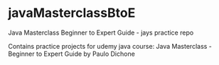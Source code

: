 # javaMasterclassBtoE
Java Masterclass Beginner to Expert Guide - jays practice repo

Contains practice projects for udemy java course: Java Masterclass - Beginner to Expert Guide by Paulo Dichone
